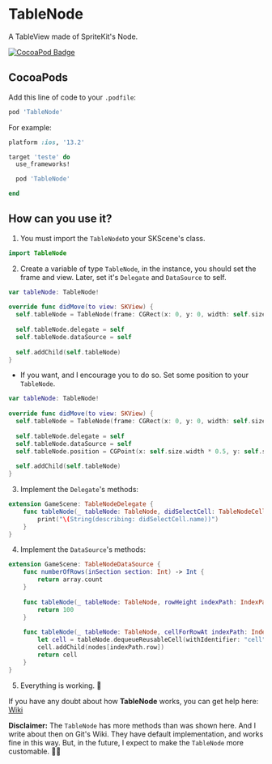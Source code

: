 # TableNode
A TableView made of SpriteKit's Node.

[![CocoaPod Badge](https://img.shields.io/badge/CocoaPods-1.0.0-red)](https://cocoapods.org/pods/TableNode)

## CocoaPods

Add this line of code to your `.podfile`:

```ruby
pod 'TableNode'
```

For example:

```ruby
platform :ios, '13.2'

target 'teste' do
  use_frameworks!

  pod 'TableNode'

end
```

## How can you use it?

1. You must import the `TableNode`to your SKScene's class.

```swift
import TableNode
```

2. Create a variable of type `TableNode`, in the instance, you should set the frame and view. Later, set it's `Delegate` and `DataSource` to self.
  
```swift
var tableNode: TableNode!
  
override func didMove(to view: SKView) {
  self.tableNode = TableNode(frame: CGRect(x: 0, y: 0, width: self.size.width, height: self.size.height), view: self.view!)
    
  self.tableNode.delegate = self
  self.tableNode.dataSource = self
    
  self.addChild(self.tableNode)
}
```

  * If you want, and I encourage you to do so. Set some position to your `TableNode`.

```swift
var tableNode: TableNode!
  
override func didMove(to view: SKView) {
  self.tableNode = TableNode(frame: CGRect(x: 0, y: 0, width: self.size.width, height: self.size.height), view: self.view!)
    
  self.tableNode.delegate = self
  self.tableNode.dataSource = self
  self.tableNode.position = CGPoint(x: self.size.width * 0.5, y: self.size.height * 0.5)
    
  self.addChild(self.tableNode)
}
```

3. Implement the `Delegate`'s methods:

```swift
extension GameScene: TableNodeDelegate {
    func tableNode(_ tableNode: TableNode, didSelectCell: TableNodeCell, at: IndexPath) {
        print("\(String(describing: didSelectCell.name))")
    }
}
```

4. Implement the `DataSource`'s methods:

```swift
extension GameScene: TableNodeDataSource {
    func numberOfRows(inSection section: Int) -> Int {
        return array.count
    }
    
    func tableNode(_ tableNode: TableNode, rowHeight indexPath: IndexPath) -> CGFloat {
        return 100
    }
    
    func tableNode(_ tableNode: TableNode, cellForRowAt indexPath: IndexPath) -> TableNodeCell {
        let cell = tableNode.dequeueReusableCell(withIdentifier: "cell", for: indexPath)
        cell.addChild(nodes[indexPath.row])
        return cell
    }
}
```

5. Everything is working. 🎉

If you have any doubt about how **TableNode** works, you can get help here: [Wiki](https://github.com/ramoliveira/TableNode/wiki)

**Disclaimer:** The `TableNode` has more methods than was shown here. And I write about then on Git's Wiki. They have default implementation, and works fine in this way. But, in the future, I expect to make the `TableNode` more customable. 👍🏽
